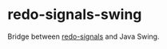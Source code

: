 # redo-signals-swing

Bridge between [redo-signals](https://github.com/ellbur/redo-signals) and Java Swing.
